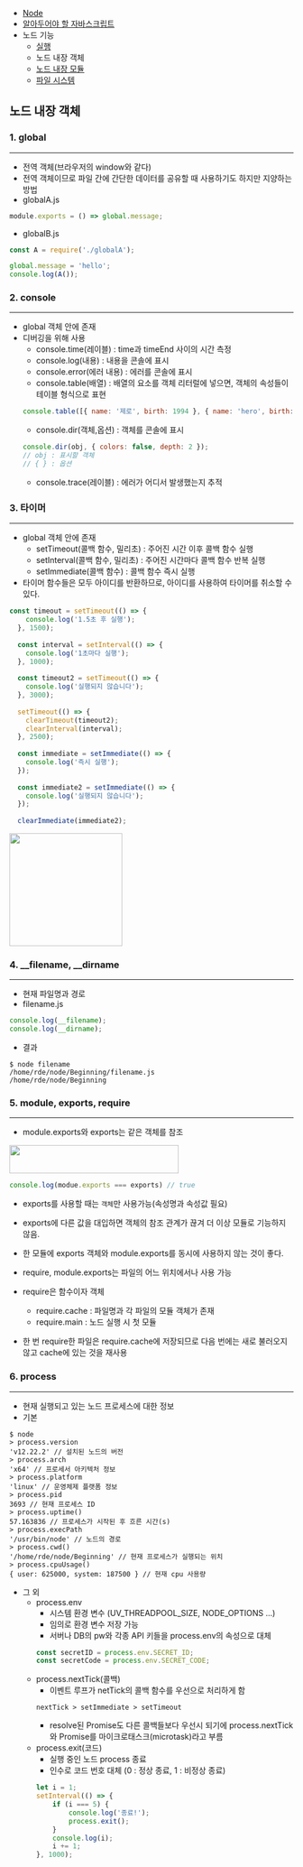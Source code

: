 - [Node](./README.md)
- [알아두어야 할 자바스크립트](./JavaScript.md)
- 노드 기능
    - [실행](./Node.md)
    - 노드 내장 객체 
    - [노드 내장 모듈](./Module.md)  
    - [파일 시스템](./FileSystem.md)

## 노드 내장 객체

### 1. global
***
- 전역 객체(브라우저의 window와 같다)
- 전역 객체이므로 파일 간에 간단한 데이터를 공유할 때 사용하기도 하지만 지양하는 방법   
- globalA.js
~~~js
module.exports = () => global.message;
~~~

- globalB.js
~~~js
const A = require('./globalA');

global.message = 'hello';
console.log(A());
~~~

### 2. console
***
- global 객체 안에 존재
- 디버깅을 위해 사용
    - console.time(레이블) : time과 timeEnd 사이의 시간 측정
    - console.log(내용) : 내용을 콘솔에 표시
    - console.error(에러 내용) : 에러를 콘솔에 표시
    - console.table(배열) : 배열의 요소를 객체 리터럴에 넣으면, 객체의 속성들이 테이블 형식으로 표현
    ~~~js
    console.table([{ name: '제로', birth: 1994 }, { name: 'hero', birth: 1988}]);
    ~~~
    - console.dir(객체,옵션) : 객체를 콘솔에 표시
    ~~~js
    console.dir(obj, { colors: false, depth: 2 });
    // obj : 표시할 객체
    // { } : 옵션
    ~~~
    - console.trace(레이블) : 에러가 어디서 발생했는지 추적

### 3. 타이머
***
- global 객체 안에 존재
    - setTimeout(콜백 함수, 밀리초) : 주어진 시간 이후 콜백 함수 실행
    - setInterval(콜백 함수, 밀리초) : 주어진 시간마다 콜백 함수 반복 실행
    - setImmediate(콜백 함수) : 콜백 함수 즉시 실행
- 타이머 함수들은 모두 아이디를 반환하므로, 아이디를 사용하여 타이머를 취소할 수 있다.
~~~js
const timeout = setTimeout(() => {
    console.log('1.5초 후 실행');
  }, 1500);
  
  const interval = setInterval(() => {
    console.log('1초마다 실행');
  }, 1000);
  
  const timeout2 = setTimeout(() => {
    console.log('실행되지 않습니다');
  }, 3000);
  
  setTimeout(() => {
    clearTimeout(timeout2);
    clearInterval(interval);
  }, 2500);
  
  const immediate = setImmediate(() => {
    console.log('즉시 실행');
  });
  
  const immediate2 = setImmediate(() => {
    console.log('실행되지 않습니다');
  });
  
  clearImmediate(immediate2);
~~~

<img src="https://thebook.io/img/080229/102.jpg" hight = 150px width=200px>

### 4. __filename, __dirname
***
- 현재 파일명과 경로
- filename.js
~~~js
console.log(__filename);
console.log(__dirname);
~~~

- 결과
~~~console
$ node filename
/home/rde/node/Beginning/filename.js
/home/rde/node/Beginning
~~~

### 5. module, exports, require
***
- module.exports와 exports는 같은 객체를 참조
<img src="https://thebook.io/img/080229/104.jpg" height=50px width=300px>

~~~js
console.log(modue.exports === exports) // true
~~~
- exports를 사용할 때는 `객체`만 사용가능(속성명과 속성값 필요)
- exports에 다른 값을 대입하면 객체의 참조 관계가 끊겨 더 이상 모듈로 기능하지 않음.
- 한 모듈에 exports 객체와 module.exports를 동시에 사용하지 않는 것이 좋다.

- require, module.exports는 파일의 어느 위치에서나 사용 가능
- require은 함수이자 객체
    - require.cache : 파일명과 각 파일의 모듈 객체가 존재
    - require.main : 노드 실행 시 첫 모듈
- 한 번 require한 파일은 require.cache에 저장되므로 다음 번에는 새로 불러오지 않고 cache에 있는 것을 재사용

### 6. process
***

- 현재 실행되고 있는 노드 프로세스에 대한 정보  
- 기본
~~~
$ node
> process.version 
'v12.22.2' // 설치된 노드의 버전
> process.arch 
'x64' // 프로세서 아키텍처 정보
> process.platform 
'linux' // 운영체제 플랫폼 정보
> process.pid 
3693 // 현재 프로세스 ID
> process.uptime() 
57.163836 // 프로세스가 시작된 후 흐른 시간(s)
> process.execPath 
'/usr/bin/node' // 노드의 경로
> process.cwd() 
'/home/rde/node/Beginning' // 현재 프로세스가 실행되는 위치
> process.cpuUsage() 
{ user: 625000, system: 187500 } // 현재 cpu 사용량
~~~
- 그 외
    - process.env
        - 시스템 환경 변수 (UV_THREADPOOL_SIZE, NODE_OPTIONS ...)
        - 임의로 환경 변수 저장 가능
        - 서버나 DB의 pw와 각종 API 키들을 process.env의 속성으로 대체
        ~~~js
        const secretID = process.env.SECRET_ID; 
        const secretCode = process.env.SECRET_CODE;
        ~~~
    - process.nextTick(콜백)
        - 이벤트 루프가 netTick의 콜백 함수를 우선으로 처리하게 함
        ~~~
        nextTick > setImmediate > setTimeout
        ~~~
        - resolve된 Promise도 다른 콜백들보다 우선시 되기에 process.nextTick와 Promise를 마이크로태스크(microtask)라고 부름
    - process.exit(코드)
        - 실행 중인 노드 process 종료
        - 인수로 코드 번호 대체 (0 : 정상 종료, 1 : 비정상 종료)
        ~~~js
        let i = 1;
        setInterval(() => {
            if (i === 5) {
                console.log('종료!');
                process.exit();
            }
            console.log(i);
            i += 1;
        }, 1000);
        ~~~